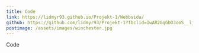 ```yaml
---
title: Code
link: https://lidmyr93.github.io/Projekt-1/Webbsida/
github: https://github.com/lidmyr93/Projekt-1?fbclid=IwAR2GqGbO3ooS__lj2axlvP-aj3AGFh-jeGYg3Gp44XwugZRt7lW6-bzeQBE
postimage: /assets/images/winchester.jpg
---
```


Code